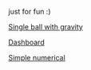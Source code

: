 just for fun :)

[Single ball with gravity](./1.SingleBallwithGravity/index.html)

[Dashboard](2.DashBoard/index.html)

[Simple numerical](3.SimpleNumerical\index.html)
